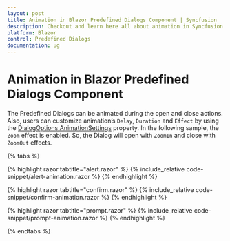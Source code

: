 ```yaml
---
layout: post
title: Animation in Blazor Predefined Dialogs Component | Syncfusion
description: Checkout and learn here all about animation in Syncfusion Blazor Predefined Dialogs component and much more details.
platform: Blazor
control: Predefined Dialogs
documentation: ug
---
```


# Animation in Blazor Predefined Dialogs Component

The Predefined Dialogs can be animated during the open and close actions. Also, users can customize animation’s `Delay`, `Duration` and `Effect` by using the [DialogOptions.AnimationSettings](https://help.syncfusion.com/cr/blazor/Syncfusion.Blazor.Popups.DialogOptions.html#Syncfusion_Blazor_Popups_DialogOptions_AnimationSettings) property.
In the following sample, the `Zoom` effect is enabled. So, the Dialog will open with `ZoomIn` and close with `ZoomOut` effects.

{% tabs %}

{% highlight razor tabtitle="alert.razor" %}
{% include_relative code-snippet/alert-animation.razor %}
{% endhighlight %}

{% highlight razor tabtitle="confirm.razor" %}
{% include_relative code-snippet/confirm-animation.razor %}
{% endhighlight %}

{% highlight razor tabtitle="prompt.razor" %}
{% include_relative code-snippet/prompt-animation.razor %}
{% endhighlight %}

{% endtabs %}